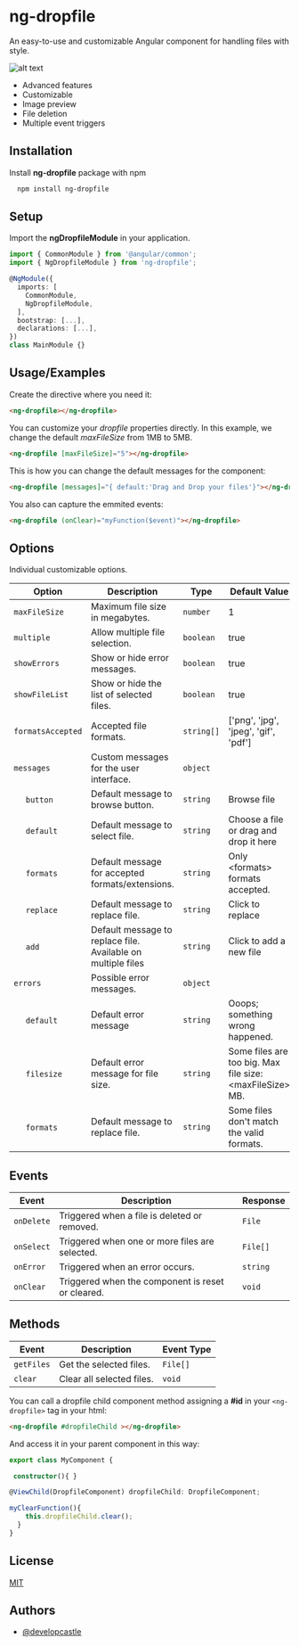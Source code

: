 
# ng-dropfile

An easy-to-use and customizable Angular component for handling files with style.

![alt text](https://i.ibb.co/c3QS6Lj/ngdropfile.png)

- Advanced features
- Customizable
- Image preview
- File deletion
- Multiple event triggers

## Installation

Install __ng-dropfile__ package with npm

```bash
  npm install ng-dropfile
```
    
## Setup
Import the __ngDropfileModule__ in your application.

```typescript
import { CommonModule } from '@angular/common';
import { NgDropfileModule } from 'ng-dropfile';

@NgModule({
  imports: [
    CommonModule,
    NgDropfileModule,
  ],
  bootstrap: [...],
  declarations: [...],
})
class MainModule {}

```

## Usage/Examples



Create the directive where you need it:
```html
<ng-dropfile></ng-dropfile>
```

You can customize your _dropfile_ properties directly. In this example, we change the default _maxFileSize_ from 1MB to 5MB.
```html
<ng-dropfile [maxFileSize]="5"></ng-dropfile>
```

This is how you can change the default messages for the component:
```html
<ng-dropfile [messages]="{ default:'Drag and Drop your files'}"></ng-dropfile>
```
You also can capture the  emmited events:
```html
<ng-dropfile (onClear)="myFunction($event)"></ng-dropfile>
```

## Options  
Individual customizable options.

| Option          | Description                                       | Type                  | Default Value         |
| ------------------ | ------------------------------------------------- | --------------------- | --------------------- |
| `maxFileSize`      | Maximum file size in megabytes.                   | `number`              | 1    |
| `multiple`         | Allow multiple file selection.                   | `boolean`             | true                |
| `showErrors`       | Show or hide error messages.                      | `boolean`             | true               |
| `showFileList`     | Show or hide the list of selected files.          | `boolean`             | true                |
| `formatsAccepted`  | Accepted file formats.                            | `string[]`            | ['png', 'jpg', 'jpeg', 'gif', 'pdf'] |
| `messages`         | Custom messages for the user interface.           | `object` |  |
| &nbsp;&nbsp;&nbsp;&nbsp;&nbsp;`button`       | Default message to browse button.   | `string`  | Browse file |
| &nbsp;&nbsp;&nbsp;&nbsp;&nbsp;`default`       | Default message to select file.   | `string`  | Choose a file or drag and drop it here |
| &nbsp;&nbsp;&nbsp;&nbsp;&nbsp;`formats`       | Default message for accepted formats/extensions.   | `string`  | Only \<formats\> formats accepted. |
| &nbsp;&nbsp;&nbsp;&nbsp;&nbsp;`replace`       | Default message to replace file.   | `string`  | Click to replace |
| &nbsp;&nbsp;&nbsp;&nbsp;&nbsp;`add`       | Default message to replace file. Available on multiple files   | `string`  | Click to add a new file |
| `errors`           | Possible error messages.                          | `object` |  |
| &nbsp;&nbsp;&nbsp;&nbsp;&nbsp;`default`       | Default error message   | `string`  | Ooops; something wrong happened. |
| &nbsp;&nbsp;&nbsp;&nbsp;&nbsp;`filesize`       | Default error message for file size.   | `string`  | Some files are too big. Max file size: \<maxFileSize\> MB. |
| &nbsp;&nbsp;&nbsp;&nbsp;&nbsp;`formats`       | Default message to replace file.   | `string`  | Some files don't match the valid formats. |

## Events

| Event            | Description                                        | Response                        |
|-------------------|----------------------------------------------------|-----------------------------------|
| `onDelete`          | Triggered when a file is deleted or removed.       | `File` |
| `onSelect`   | Triggered when one or more files are selected.     | `File[]`  |
| `onError`           | Triggered when an error occurs.                    | `string`            |
| `onClear`           | Triggered when the component is reset or cleared.  | `void`              |

## Methods


| Event            | Description                                        | Event Type                        |
|-------------------|----------------------------------------------------|-----------------------------------|
| `getFiles`          |Get the selected files.       | `File[]` |
| `clear`   | Clear all selected files.    | `void`  |

You can call a dropfile child component method assigning a __#id__ in your `<ng-dropfile>` tag in your html:

```html
<ng-dropfile #dropfileChild ></ng-dropfile>
```

And access it in your parent component in this way:

```typescript
export class MyComponent {

 constructor(){ }

@ViewChild(DropfileComponent) dropfileChild: DropfileComponent;

myClearFunction(){
    this.dropfileChild.clear();
  }
}
```



## License

[MIT](https://choosealicense.com/licenses/mit/)


## Authors

- [@developcastle](https://github.com/developcastle)

